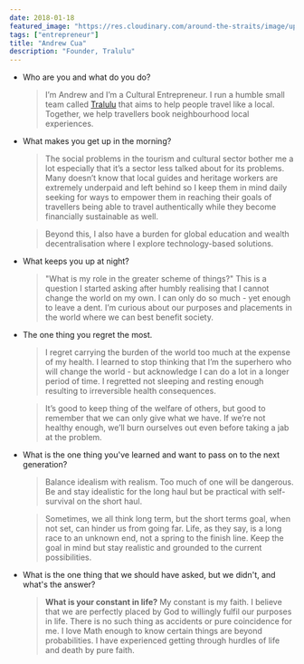 ```yaml
---
date: 2018-01-18
featured_image: "https://res.cloudinary.com/around-the-straits/image/upload/c_fill,g_face,h_600,w_800/v1515846383/26909769_10204125687578649_1067171174_o_thijbn.jpg"
tags: ["entrepreneur"]
title: "Andrew Cua"
description: "Founder, Tralulu"
---
```

* Who are you and what do you do?

    >  I’m Andrew and I’m a Cultural Entrepreneur. I run a humble small team called [Tralulu](https://tralulu.com/) that aims to help people travel like a local. Together, we help travellers book neighbourhood local experiences.

<!--more-->

* What makes you get up in the morning?

    > The social problems in the tourism and cultural sector bother me a lot especially that it’s a sector less talked about for its problems. Many doesn’t know that local guides and heritage workers are extremely underpaid and left behind so I keep them in mind daily seeking for ways to empower them in reaching their goals of travellers being able to travel authentically while they become financially sustainable as well.

    > Beyond this, I also have a burden for global education and wealth decentralisation where I explore technology-based solutions.

* What keeps you up at night?

    > "What is my role in the greater scheme of things?" This is a question I started asking after humbly realising that I cannot change the world on my own. I can only do so much - yet enough to leave a dent. I’m curious about our purposes and placements in the world where we can best benefit society.

* The one thing you regret the most.

    > I regret carrying the burden of the world too much at the expense of my health. I learned to stop thinking that I’m the superhero who will change the world - but acknowledge I can do a lot in a longer period of time. I regretted not sleeping and resting enough resulting to irreversible health consequences.

    > It’s good to keep thing of the welfare of others, but good to remember that we can only give what we have. If we’re not healthy enough, we’ll burn ourselves out even before taking a jab at the problem.

* What is the one thing you've learned and want to pass on to the next generation?

    > Balance idealism with realism. Too much of one will be dangerous. Be and stay idealistic for the long haul but be practical with self-survival on the short haul.

    > Sometimes, we all think long term, but the short terms goal, when not set, can hinder us from going far. Life, as they say, is a long race to an unknown end, not a spring to the finish line. Keep the goal in mind but stay realistic and grounded to the current possibilities.

* What is the one thing that we should have asked, but we didn't, and what's the answer?

    > **What is your constant in life?** My constant is my faith. I believe that we are perfectly placed by God to willingly fulfil our purposes in life. There is no such thing as accidents or pure coincidence for me. I love Math enough to know certain things are beyond probabilities. I have experienced getting through hurdles of life and death by pure faith.
